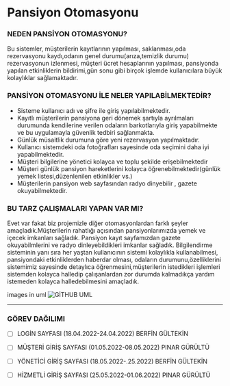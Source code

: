 # Pansiyon Otomasyonu


### NEDEN PANSİYON OTOMASYONU?

Bu sistemler, müşterilerin kayıtlarının yapılması, saklanması,oda rezervasyonu kaydı,odanın genel durumu(arıza,temizlik durumu) rezervasyonun izlenmesi, müşteri ücret hesaplarının yapılması, pansiyonda yapılan etkinliklerin bildirimi,gün sonu gibi birçok  işlemde kullanıcılara büyük kolaylıklar sağlamaktadır.



### PANSİYON OTOMASYONU İLE NELER YAPILABİLMEKTEDİR?

- Sisteme kullanıcı adı ve şifre ile giriş yapılabilmektedir. 
- Kayıtlı müşterilerin pansiyona geri dönemek şartıyla ayrılmaları durumunda kendilerine verilen odaların barkotlarıyla giriş yapabilmekte ve bu uygulamayla güvenlik tedbiri sağlanmakta.
- Günlük müsaitlik durumuna göre yeni rezervasyon yapılmaktadır.
- Kullanıcı sistemdeki oda fotoğrafları sayesinde oda seçimini daha iyi yapabilmektedir.
- Müşteri bilgilerine yönetici kolayca ve toplu şekilde erişebilmektedir
- Müşteri günlük pansiyon hareketlerini kolayca öğrenebilmektedir(günlük yemek listesi,düzenlenilen etkinlikler vs.)
- Müşterilerin pansiyon web sayfasından radyo dinyebilir , gazete okuyabilmektedir.



### BU TARZ ÇALIŞMALARI YAPAN VAR MI?

Evet var fakat biz projemizle diğer otomasyonlardan farklı şeyler amaçladık.Müşterilerin rahatlığı açısından pansiyonlarımızda yemek ve içecek imkanları sağladık. Pansiyon kayıt sayfamızdan gazete okuyabilmlerini ve radyo dinleyebildikleri imkanlar sağladık. Bilgilendirme sisteminin yanı sıra her yaştan kullanıcının sistemi kolaylıkla kullanabilmesi, pansiyondaki etkinliklerden haberdar olması, odaların durumunu,özelliklerini sistemimiz sayesinde detaylıca öğrenmesini,müşterilerin istedikleri işlemleri sistemden kolayca halledip çalışanlardan zor durumda kalmadıkça yardım istemeden kolayca halledebilmesini amaçladık.




images in uml
![GİTHUB UML](https://user-images.githubusercontent.com/95904697/158869767-6352af10-ff6e-42c2-8235-05561b808586.jpg)



----------------------------------------------------------------------------------------------------------------------------------------------
### GÖREV DAĞILIMI
- [ ] LOGİN SAYFASI (18.04.2022-24.04.2022) BERFİN GÜLTEKİN

- [ ] MÜŞTERİ GİRİŞ SAYFASI (01.05.2022-08.05.2022) PINAR GÜRÜLTÜ

- [ ] YÖNETİCİ GİRİŞ SAYFASI (18.05.2022-.25.2022) BERFİN GÜLTEKİN

- [ ] HİZMETLİ GİRİŞ SAYFASI (25.05.2022-01.06.2022) PINAR GÜRÜLTÜ


